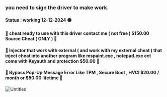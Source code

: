 ### you need to sign the driver to make work.
#### Status : working 12-12-2024 🟢
#### 🌠 cheat ready to use with this driver contact me ( not free ) $150.00 Source Cheat ( ONLY ) 🌠
#### 🌟 Injector that work with external ( and work with my external cheat ) that inject cheat into another program like mspaint.exe , notepad.exe ect come with Keyauth and protection $50.00 🌟
#### 🌟 Bypass Pop-Up Message Error Like TPM , Secure Boot , HVCI $20.00 / month or $50.00 lifetime 🌟
![Untitled](https://github.com/user-attachments/assets/ade0e59f-0de3-4dcb-82d7-66d01379fa5d)
